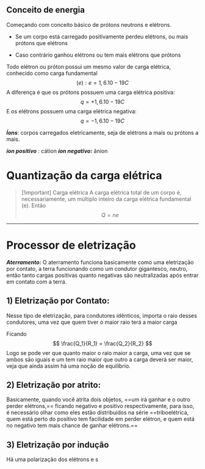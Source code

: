 
## Conceito de energia

Começando com conceito básico de prótons neutrons e elétrons.

- Se um corpo está carregado positivamente perdeu elétrons, ou mais prótons que elétrons

- Caso contrário ganhou elétrons ou tem mais elétrons que prótons

Todo elétron ou próton possui um mesmo valor de carga elétrica, conhecido como carga fundamental 
$$
(e): e = 1,6 . 10-19 C 
$$A diferença é que os prótons possuem uma carga elétrica positiva:
$$
q = +1,6 . 10-19 C 
$$E os elétrons possuem uma carga elétrica negativa: 
$$
q = -1,6 . 10-19 C
$$



***Íons***: corpos carregados eletricamente, seja de elétrons a mais ou prótons a mais.

***íon positivo*** : cátion
***íon negativo:*** ânion 

# Quantização da carga elétrica



> [!important] Carga elétrica
> A carga elétrica total de um corpo é, necessariamente, um múltiplo inteiro da carga elétrica fundamental (e). Então
> $$
> Q = n e
> $$




---

# Processor de eletrização

***Aterramento:*** O aterramento funciona basicamente como uma eletrização por contato, a terra funcionando como um condutor gigantesco, neutro, então tanto cargas positivas quanto negativas são neutralizadas após entrar em contato com a terra.

## 1) Eletrização por Contato:

Nesse tipo de eletrização, para condutores idênticos, importa o raio desses condutores, uma vez que quem tiver o maior raio terá a maior carga

Ficando 
$$
\frac{Q_1}{R_1} = \frac{Q_2}{R_2}
$$
Logo se pode ver que quanto maior o raio maior a carga, uma vez que se ambos são iguais e um tem raio maior que outro a carga deverá ser maior, veja que ainda assim há uma noção de equilíbrio.


## 2) Eletrização por atrito:

Basicamente, quando você atrita dois objetos, ==um irá ganhar e o outro perder elétrons,== ficando negativo e positivo respectivamente, para isso, é necessário olhar como eles estão distribuídos na série ==triboelétrica, quem está perto do positivo tem facilidade em perder elétron, e quem está no negativo tem mais chance de ganhar elétrons.==


## 3) Eletrização por indução

Há uma polarização dos elétrons e s